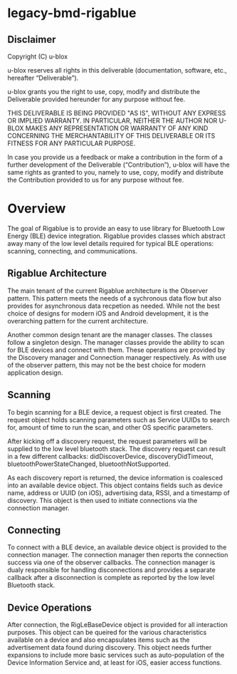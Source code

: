 # legacy-bmd-rigablue

## Disclaimer
Copyright (C) u-blox 

u-blox reserves all rights in this deliverable (documentation, software, etc.,
hereafter “Deliverable”). 

u-blox grants you the right to use, copy, modify and distribute the
Deliverable provided hereunder for any purpose without fee.

THIS DELIVERABLE IS BEING PROVIDED "AS IS", WITHOUT ANY EXPRESS OR IMPLIED
WARRANTY. IN PARTICULAR, NEITHER THE AUTHOR NOR U-BLOX MAKES ANY
REPRESENTATION OR WARRANTY OF ANY KIND CONCERNING THE MERCHANTABILITY OF THIS
DELIVERABLE OR ITS FITNESS FOR ANY PARTICULAR PURPOSE.

In case you provide us a feedback or make a contribution in the form of a
further development of the Deliverable (“Contribution”), u-blox will have the
same rights as granted to you, namely to use, copy, modify and distribute the
Contribution provided to us for any purpose without fee.

# Overview
The goal of Rigablue is to provide an easy to use library for Bluetooth Low
Energy (BLE) device integration.  Rigablue provides classes which abstract away
many of the low level details required for typical BLE operations: scanning,
connecting, and communications.

## Rigablue Architecture

The main tenant of the current Rigablue architecture is the Observer pattern.
This pattern meets the needs of a sychronous data flow but also provides for
asynchronous data recpetion as needed.  While not the best choice of designs
for modern iOS and Android development, it is the overarching pattern for
the current architecture.

Another common design tenant are the manager classes.  The classes follow a 
singleton design. The manager classes provide the ability to scan for BLE 
devices and connect with them.  These operations are provided by the Discovery 
manager and Connection manager respectively.  As with use of the observer 
pattern, this may not be the best choice for modern application design.

## Scanning

To begin scanning for a BLE device, a request object is first created.  The
request object holds scanning parameters such as Service UUIDs to search for,
amount of time to run the scan, and other OS specific parameters.

After kicking off a discovery request, the request parameters will be supplied
to the low level bluetooth stack.  The discovery request can result in a few
different callbacks: didDiscoverDevice, discoveryDidTimeout, 
bluetoothPowerStateChanged, bluetoothNotSupported.

As each discovery report is returned, the device information is coalesced into
an available device object.  This object contains fields such as device name,
address or UUID (on iOS), advertising data, RSSI, and a timestamp of discovery.
This object is then used to initiate connections via the connection manager.

## Connecting

To connect with a BLE device, an available device object is provided to the
connection manager.  The connection manager then reports the connection
success via one of the observer callbacks.  The connection manager is dualy
responsible for handling disconnections and provides a separate callback
after a disconnection is complete as reported by the low level Bluetooth
stack.

## Device Operations

After connection, the RigLeBaseDevice object is provided for all interaction
purposes.  This object can be queired for the various characteristics
available on a device and also encapsulates items such as the advertisement 
data found during discovery.  This object needs further expansions to include
more basic services such as auto-population of the Device Information Service
and, at least for iOS, easier access functions.
